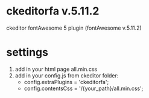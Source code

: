 # ckeditorfa v.5.11.2
ckeditor fontAwesome 5 plugin (fontAwesome v.5.11.2)

# settings
1. add in your html page all.min.css
2. add in your config.js from ckeditor folder:
   - config.extraPlugins = 'ckeditorfa';
   - config.contentsCss = '/{your_path}/all.min.css';
